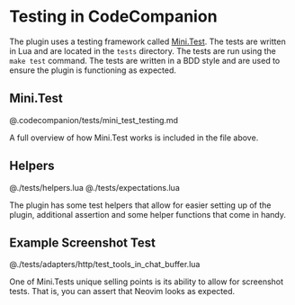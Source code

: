 # Testing in CodeCompanion

The plugin uses a testing framework called [Mini.Test](https://github.com/nvim-mini/mini.test). The tests are written in Lua and are located in the `tests` directory. The tests are run using the `make test` command. The tests are written in a BDD style and are used to ensure the plugin is functioning as expected.

## Mini.Test

@.codecompanion/tests/mini_test_testing.md

A full overview of how Mini.Test works is included in the file above.

## Helpers

@./tests/helpers.lua
@./tests/expectations.lua

The plugin has some test helpers that allow for easier setting up of the plugin, additional assertion and some helper functions that come in handy.

## Example Screenshot Test

@./tests/adapters/http/test_tools_in_chat_buffer.lua

One of Mini.Tests unique selling points is its ability to allow for screenshot tests. That is, you can assert that Neovim looks as expected.
